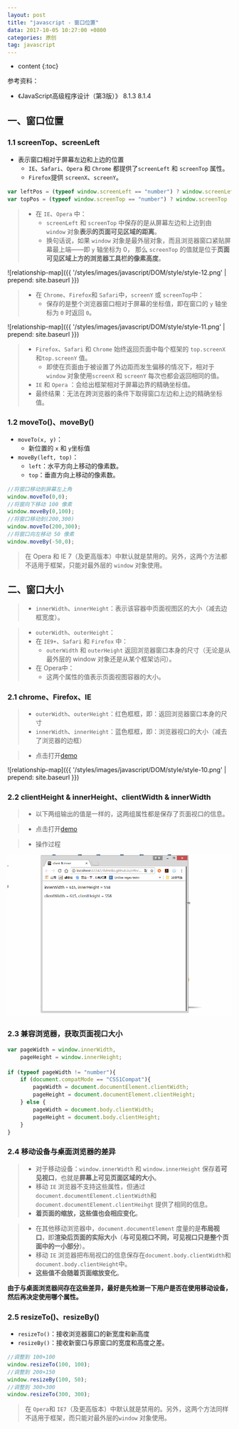 ```yaml
---
layout: post
title: "javascript - 窗口位置"
data: 2017-10-05 10:27:00 +0800
categories: 原创
tag: javascript
---
```

* content
{:toc}

参考资料：
+ 《JavaScript高级程序设计（第3版）》 8.1.3 8.1.4

<!-- more -->

## 一、窗口位置

### 1.1 screenTop、screenLeft

* 表示窗口相对于屏幕左边和上边的位置
    * `IE`、`Safari`、`Opera` 和 `Chrome` 都提供了`screenLeft` 和 `screenTop` 属性。
    * `Firefox`提供 `screenX`、`screenY`。

```js
var leftPos = (typeof window.screenLeft == "number") ? window.screenLeft : window.screenX;
var topPos = (typeof window.screenTop == "number") ? window.screenTop : window.screenY; 
```


> * 在 `IE`、`Opera` 中：
>    * `screenLeft` 和 `screenTop` 中保存的是从屏幕左边和上边到由 `window` 对象**表示的页面可见区域的距离**。
>    * 换句话说，如果 `window` 对象是最外层对象，而且浏览器窗口紧贴屏幕最上端——即 `y` 轴坐标为 0，
>    那么 `screenTop` 的值就是位于**页面可见区域上方的浏览器工具栏的像素高度**。

![relationship-map]({{ '/styles/images/javascript/DOM/style/style-12.png' | prepend: site.baseurl }})


>* 在 `Chrome`、`Firefox`和 `Safari`中，`screenY` 或 `screenTop`中：
>    * 保存的是整个浏览器窗口相对于屏幕的坐标值，即在窗口的 `y` 轴坐标为 `0` 时返回 `0`。

![relationship-map]({{ '/styles/images/javascript/DOM/style/style-11.png' | prepend: site.baseurl }})

> * `Firefox`、`Safari` 和 `Chrome` 始终返回页面中每个框架的 `top.screenX` 和`top.screenY` 值。
>   * 即使在页面由于被设置了外边距而发生偏移的情况下，相对于 `window` 对象使用`screenX` 和 `screenY` 每次也都会返回相同的值。
> * `IE` 和 `Opera` ：会给出框架相对于屏幕边界的精确坐标值。
> * 最终结果：无法在跨浏览器的条件下取得窗口左边和上边的精确坐标值。

### 1.2 moveTo()、moveBy()

* `moveTo(x, y)`：
    * 新位置的 `x` 和 `y`坐标值
* `moveBy(left, top)`：
    * `left`：水平方向上移动的像素数。
    * `top`：垂直方向上移动的像素数。

```js
//将窗口移动到屏幕左上角
window.moveTo(0,0);
//将窗向下移动 100 像素
window.moveBy(0,100);
//将窗口移动到(200,300)
window.moveTo(200,300);
//将窗口向左移动 50 像素
window.moveBy(-50,0); 
```
    
> 在 Opera 和 IE 7（及更高版本）中默认就是禁用的。另外，这两个方法都不适用于框架，只能对最外层的 `window` 对象使用。

## 二、窗口大小

> * `innerWidth`、`innerHeight`：表示该容器中页面视图区的大小（减去边框宽度）。
  
> * `outerWidth`、`outerHeight`：
>  * 在 `IE9+`、`Safari` 和 `Firefox` 中：
>       * `outerWidth` 和 `outerHeight` 返回浏览器窗口本身的尺寸（无论是从最外层的 window 对象还是从某个框架访问）。
>  * 在 Opera中：
>       * 这两个属性的值表示页面视图容器的大小。


### 2.1 chrome、Firefox、IE

> * `outerWidth`、`outerHeight`：红色框框，即：返回浏览器窗口本身的尺寸
> * `innerWidth`、`innerHeight`：蓝色框框，即：浏览器视口的大小（减去了浏览器的边框）

> * 点击打开[demo](/effects/demo/js/demo-size/window.position/eg1.html)

![relationship-map]({{ '/styles/images/javascript/DOM/style/style-10.png' | prepend: site.baseurl }})

### 2.2 clientHeight & innerHeight、clientWidth & innerWidth

> * 以下两组输出的值是一样的，这两组属性都是保存了页面视口的信息。

> * 点击打开[demo](/effects/demo/js/demo-size/window.position/eg2.html)

> * 操作过程

![image](/effects/images/javascript/size/size-03.gif)

### 2.3 兼容浏览器，获取页面视口大小

```js
var pageWidth = window.innerWidth,
    pageHeight = window.innerHeight;

if (typeof pageWidth != "number"){
    if (document.compatMode == "CSS1Compat"){
        pageWidth = document.documentElement.clientWidth;
        pageHeight = document.documentElement.clientHeight;
    } else {
        pageWidth = document.body.clientWidth;
        pageHeight = document.body.clientHeight;
    }
} 
```

### 2.4 移动设备与桌面浏览器的差异

> * 对于移动设备：`window.innerWidth` 和 `window.innerHeight` 保存着**可见视口**，也就是**屏幕上可见页面区域的大小**。
> * 移动 `IE` 浏览器不支持这些属性，但通过 `document.documentElement.clientWidth`和 `document.documentElement.clientHeihgt` 提供了相同的信息。
> * **着页面的缩放，这些值也会相应变化**。

> * 在其他移动浏览器中，`document.documentElement` 度量的是**布局视口**，即**渲染后页面的实际大小**（**与可见视口不同，可见视口只是整个页面中的一小部分**）。
> * 移动 `IE` 浏览器把布局视口的信息保存在`document.body.clientWidth`和`document.body.clientHeight`中。
> * **这些值不会随着页面缩放变化**。

**由于与桌面浏览器间存在这些差异，最好是先检测一下用户是否在使用移动设备，然后再决定使用哪个属性。**

### 2.5 resizeTo()、resizeBy()

* `resizeTo()`：接收浏览器窗口的新宽度和新高度
* `resizeBy()`：接收新窗口与原窗口的宽度和高度之差。

```js
//调整到 100×100
window.resizeTo(100, 100);
//调整到 200×150
window.resizeBy(100, 50);
//调整到 300×300
window.resizeTo(300, 300); 
```

> 在 `Opera`和 `IE7`（及更高版本）中默认就是禁用的。另外，这两个方法同样不适用于框架，而只能对最外层的`window` 对象使用。